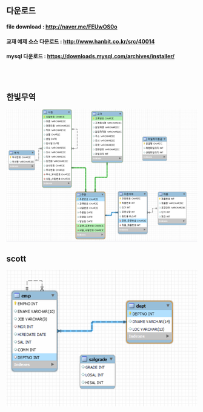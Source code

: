 ##  다운로드
#### file download : <http://naver.me/FEUwOS0o><br>
#### 교재 예제 소스 다운로드 : <http://www.hanbit.co.kr/src/40014><br>
#### mysql 다운로드 : <https://downloads.mysql.com/archives/installer/><br>


<br><br>
## 한빛무역
<img src="./a.png">

## scott
<img src="./scott.png">
